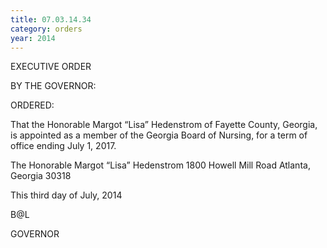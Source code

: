 ```yaml
---
title: 07.03.14.34
category: orders
year: 2014
---
```

 

EXECUTIVE ORDER

BY THE GOVERNOR:

ORDERED:

That the Honorable Margot “Lisa” Hedenstrom of Fayette County,
Georgia, is appointed as a member of the Georgia Board of
Nursing, for a term of office ending July 1, 2017.

The Honorable Margot “Lisa” Hedenstrom
1800 Howell Mill Road
Atlanta, Georgia 30318

This third day of July, 2014

 B@L

GOVERNOR

